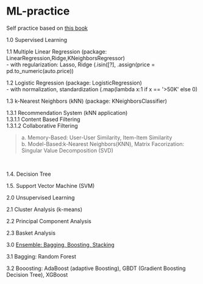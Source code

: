 # ML-practice
Self practice based on <a href="https://www.books.com.tw/products/0010859473">this book</a>

<div><p>1.0 Supervised Learning<p/>
  <p>1.1 Multiple Linear Regression (package: LinearRegression,Ridge,KNeighborsRegressor) <br/>
     - with regularization: Lasso, Ridge (.isin([?], .assign(price = pd.to_numeric(auto.price))<p/>
  <p>1.2 Logistic Regression (package: LogisticRegression)<br/>
     - with normalization, standardization (.map(lambda x:1 if x == '>50K' else 0)<p/>
  <p>1.3 k-Nearest Neighbors (kNN) (package: KNeighborsClassifier)<p/>
      1.3.1 Recommendation System (kNN application) <br/>
      1.3.1.1 Content Based Filtering<br/>
      1.3.1.2 Collaborative Filtering <br/>
      <blockquote>a. Memory-Based: User-User Similarity, Item-Item Similarity<br/>  
        b. Model-Based:k-Nearest Neighbors(KNN), Matrix Facorization: Singular Value Decomposition (SVD)</blockquote><br/>
 <p> 1.4. Decision Tree<br/><p/>
   <p>1.5. Support Vector Machine (SVM)<br/><p/>
<p>2.0 Unsupervised Learning<br/><p/>
  <p>2.1 Cluster Analysis (k-means)<br/><p/>
  <p>2.2 Principal Component Analysis<br/><p/>
  <p>2.3 Basket Analysis<br/><p/>
<p>3.0 <a href="https://xijunlee.github.io/2017/06/03/%E9%9B%86%E6%88%90%E5%AD%A6%E4%B9%A0%E6%80%BB%E7%BB%93/">Ensemble: Bagging, Boosting, Stacking</a><br/><p/>
  <p>3.1 Bagging: Random Forest<br/><p/>
  <p>3.2 Booosting: AdaBoost (adaptive Boosting), GBDT (Gradient Boosting Decision Tree), XGBoost<p/><div/>
  
